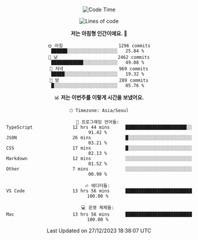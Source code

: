<div align="center">

<br />

 <!--START_SECTION:waka-->
![Code Time](http://img.shields.io/badge/Code%20Time-1%2C856%20hrs%2034%20mins-blue)

![Lines of code](https://img.shields.io/badge/%EC%A0%80%EB%8A%94%20%EC%97%AC%ED%83%9C%EA%B9%8C%EC%A7%80%20-3.4%20million%20%EC%A4%84%EC%9D%98%20%EC%BD%94%EB%93%9C%EB%A5%BC%20%EC%9E%91%EC%84%B1%ED%96%88%EC%96%B4%EC%9A%94.-blue)

**저는 아침형 인간이에요. 🐤** 

```text
🌞 아침                     1296 commits        ██████░░░░░░░░░░░░░░░░░░░   25.84 % 
🌆 낮　                     2462 commits        ████████████░░░░░░░░░░░░░   49.08 % 
🌃 저녁                     969 commits         █████░░░░░░░░░░░░░░░░░░░░   19.32 % 
🌙 밤　                     289 commits         █░░░░░░░░░░░░░░░░░░░░░░░░   05.76 % 
```


📊 **저는 이번주를 이렇게 시간을 보냈어요.** 

```text
🕑︎ Timezone: Asia/Seoul

💬 프로그래밍 언어들: 
TypeScript               12 hrs 44 mins      ███████████████████████░░   91.42 % 
JSON                     26 mins             █░░░░░░░░░░░░░░░░░░░░░░░░   03.21 % 
CSS                      17 mins             █░░░░░░░░░░░░░░░░░░░░░░░░   02.13 % 
Markdown                 12 mins             ░░░░░░░░░░░░░░░░░░░░░░░░░   01.52 % 
Other                    7 mins              ░░░░░░░░░░░░░░░░░░░░░░░░░   00.90 % 

🔥 에디터들: 
VS Code                  13 hrs 56 mins      █████████████████████████   100.00 % 

💻 운영 체제들: 
Mac                      13 hrs 56 mins      █████████████████████████   100.00 % 
```


 Last Updated on 27/12/2023 18:38:07 UTC
<!--END_SECTION:waka-->

</div>
